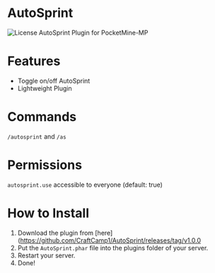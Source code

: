 # AutoSprint
![License](https://img.shields.io/github/license/CraftCamp1/AutoSprint)
AutoSprint Plugin for PocketMine-MP

# Features
- Toggle on/off AutoSprint
- Lightweight Plugin

# Commands
```/autosprint``` and ```/as```

# Permissions
```autosprint.use``` accessible to everyone (default: true)

# How to Install
1. Download the plugin from [here](https://github.com/CraftCamp1/AutoSprint/releases/tag/v1.0.0
2. Put the ```AutoSprint.phar``` file into the plugins folder of your server.
3. Restart your server.
4. Done!
